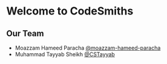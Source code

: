 # Welcome to CodeSmiths

## Our Team
- Moazzam Hameed Paracha [@moazzam-hameed-paracha](https://github.com/moazzam-hameed-paracha)
- Muhammad Tayyab Sheikh [@CSTayyab](https://github.com/CSTayyab)

